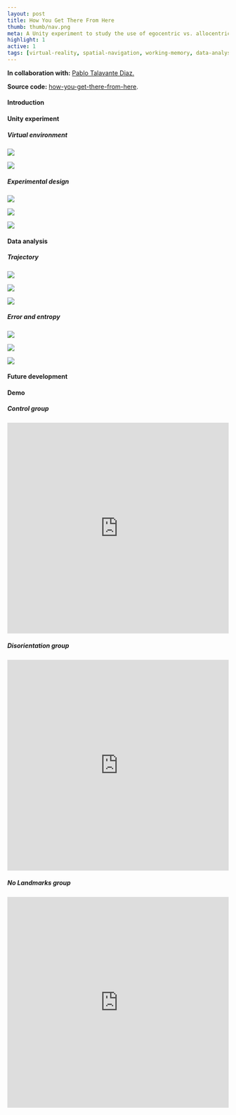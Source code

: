 ```yaml
---
layout: post
title: How You Get There From Here
thumb: thumb/nav.png
meta: A Unity experiment to study the use of egocentric vs. allocentric strategies in human spatial navigation.   
highlight: 1
active: 1
tags: [virtual-reality, spatial-navigation, working-memory, data-analysis, unity]   
---
```

<p><strong>In collaboration with:</strong> <a href="https://github.com/pablotalavante">Pablo Talavante Diaz.</a></p>
<p><strong>Source code:</strong> <a href="https://github.com/tuengominh/hygtfh">how-you-get-there-from-here</a>.</p>

<h4>Introduction</h4>
<p></p>

<h4>Unity experiment</h4>
<h5>Virtual environment</h5>
<img src="{{site.baseurl}}/assets/img/code/hygtfh/ve-0.png" class="img-fluid w-100"/>
<p></p>
<img src="{{site.baseurl}}/assets/img/code/hygtfh/ve-1.png" class="img-fluid w-100"/>
<p></p>

<h5>Experimental design</h5>
<img src="{{site.baseurl}}/assets/img/code/hygtfh/group-1.png" class="img-fluid w-100"/>
<p></p>
<img src="{{site.baseurl}}/assets/img/code/hygtfh/group-2.png" class="img-fluid w-100"/>
<p></p>
<img src="{{site.baseurl}}/assets/img/code/hygtfh/group-3.png" class="img-fluid w-100"/>
<p></p>

<h4>Data analysis</h4>
<h5>Trajectory</h5>
<img src="{{site.baseurl}}/assets/img/code/hygtfh/position.png" class="img-fluid w-100"/>
<p></p>
<picture><img src="{{site.baseurl}}/assets/img/code/hygtfh/path.png" class="img-fluid w-100"/></picture>
<p></p>
<img src="{{site.baseurl}}/assets/img/code/hygtfh/time.png" class="img-fluid w-100"/>
<p></p>

<h5>Error and entropy</h5>
<img src="{{site.baseurl}}/assets/img/code/hygtfh/heading.png" class="img-fluid w-100"/>
<p></p>
<picture><img src="{{site.baseurl}}/assets/img/code/hygtfh/error.png" class="img-fluid w-100"/></picture>
<p></p>
<picture><img src="{{site.baseurl}}/assets/img/code/hygtfh/entropy.png" class="img-fluid w-100"/></picture>
<p></p>

<h4>Future development</h4>
<p></p>

<h4>Demo</h4>
<h5>Control group</h5>
<p></p>
<div class="text-center">
<iframe width="100%" height = "480" src="https://www.youtube.com/embed/g0WCJcbkhI4" frameborder="0" allow="accelerometer; autoplay; encrypted-media; gyroscope; picture-in-picture" allowfullscreen></iframe>
</div>
<p></p>

<h5>Disorientation group</h5>
<p></p>
<div class="text-center">
<iframe width="100%" height = "480" src="https://www.youtube.com/embed/q4RPYP5PWK0" frameborder="0" allow="accelerometer; autoplay; encrypted-media; gyroscope; picture-in-picture" allowfullscreen></iframe>
</div>
<p></p>

<h5>No Landmarks group</h5>
<p></p>
<div class="text-center">
<iframe width="100%" height = "480" src="https://www.youtube.com/embed/w7DAzMDI6Uo" frameborder="0" allow="accelerometer; autoplay; encrypted-media; gyroscope; picture-in-picture" allowfullscreen></iframe>
</div>
<p></p>

